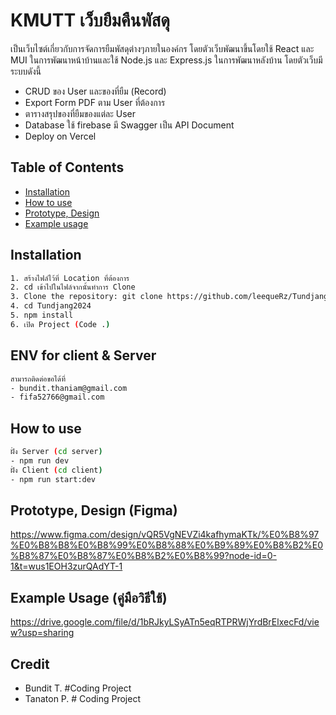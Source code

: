 # KMUTT เว็บยืมคืนพัสดุ
เป็นเว็บไซต์เกี่ยวกับการจัดการยืมพัสดุต่างๆภายในองค์กร โดยตัวเว็บพัฒนาขึ้นโดยใช้ React และ MUI ในการพัฒนาหน้าบ้านและใช้ Node.js และ Express.js ในการพัฒนาหลังบ้าน โดยตัวเว็บมีระบบดังนี้

 - CRUD ของ User และของที่ยืม (Record)
 - Export Form PDF ตาม User ที่ต้องการ
 - ตารางสรุปของที่ยืมของแต่ละ User
 - Database ใช้ firebase มี Swagger เป็น API Document
 - Deploy on Vercel

## Table of Contents

 - [Installation](#installation) 
 - [How to use](#how-to-use) 
 - [Prototype, Design](#prototype,-design) 
 - [Example usage](example-usage)

## Installation

```bash
1. สร้างไฟล์ไว้ที่ Location ที่ต้องการ
2. cd เข้าไปในไฟล์จากนั้นทำการ Clone
3. Clone the repository: git clone https://github.com/leequeRz/Tundjang2024.git
4. cd Tundjang2024
5. npm install
6. เปิด Project (Code .)
```
## ENV for client & Server
```bash
สามารถติดต่อขอได้ที่ 
- bundit.thaniam@gmail.com
- fifa52766@gmail.com
```

## How to use
```bash
ฝั่ง Server (cd server)
- npm run dev
ฝั่ง Client (cd client)
- npm run start:dev
```

## Prototype, Design (Figma)

https://www.figma.com/design/vQR5VgNEVZi4kafhymaKTk/%E0%B8%97%E0%B8%B8%E0%B8%99%E0%B8%88%E0%B9%89%E0%B8%B2%E0%B8%87%E0%B8%87%E0%B8%B2%E0%B8%99?node-id=0-1&t=wus1EOH3zurQAdYT-1

## Example Usage (คู่มือวิธีใช้)
https://drive.google.com/file/d/1bRJkyLSyATn5eqRTPRWjYrdBrElxecFd/view?usp=sharing

## Credit
- Bundit T. #Coding Project
- Tanaton P. # Coding Project
